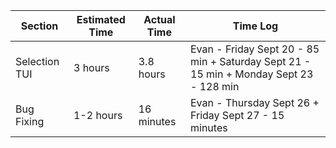 | Section                      | Estimated Time | Actual Time | Time Log                                                                               |
| ---------------------------- | -------------- | ----------- | -------------------------------------------------------------------------------------- |
| Selection TUI                | 3 hours        | 3.8 hours   | Evan - Friday Sept 20 - 85 min + Saturday Sept 21 - 15 min + Monday Sept 23 - 128 min  | 
| Bug Fixing                   | 1-2 hours      | 16 minutes  | Evan - Thursday Sept 26 + Friday Sept 27 - 15 minutes                                  |
